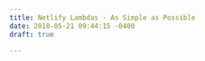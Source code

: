 ```yaml
---
title: Netlify Lambdas - As Simple as Possible
date: 2018-05-21 09:44:15 -0400
draft: true

---
```

